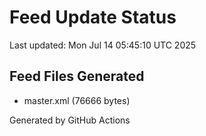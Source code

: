 # Feed Update Status
Last updated: Mon Jul 14 05:45:10 UTC 2025

## Feed Files Generated
- master.xml (76666 bytes)

Generated by GitHub Actions
